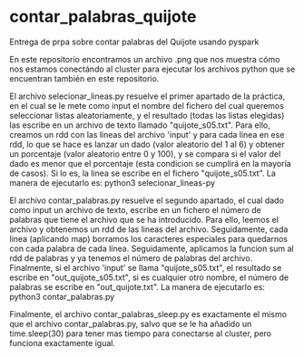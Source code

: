 # contar_palabras_quijote
Entrega de prpa sobre contar palabras del Quijote usando pyspark

En este repositorio encontramos un archivo .png que nos muestra cómo nos estamos conectándo al cluster para ejecutar los archivos python que se encuentran también en este repositorio.

El archivo selecionar_lineas.py resuelve el primer apartado de la práctica, en el cual se le mete como input el nombre del fichero del cual queremos seleccionar listas aleatoriamente, y el resultado (todas las listas elegidas) las escribe en un archivo de texto llamado "quijote_s05.txt". Para ello, creamos un rdd con las lineas del archivo 'input' y para cada linea en ese rdd, lo que se hace es lanzar un dado (valor aleatorio del 1 al 6) y obtener un porcentaje (valor aleatorio entre 0 y 100), y se compara si el valor del dado es menor que el porcentaje (esta condicion se cumplirá en la mayoría de casos). Si lo es, la linea se escribe en el fichero "quijote_s05.txt".
La manera de ejecutarlo es: python3 selecionar_lineas-py <infile>
  
El archivo contar_palabras.py resuelve el segundo apartado, el cual dado como input un archivo de texto, escribe en un fichero el número de palabras que tiene el archivo que se ha introducido.
Para ello, leemos el archivo y obtenemos un rdd de las lineas del archivo. Seguidamente, cada linea (aplicando map) borramos los caracteres especiales para quedarnos con cada palabra de cada línea. Seguidamente, aplicamos la funcion sum al rdd de palabras y ya tenemos el número de palabras del archivo.
Finalmente, si el archivo 'input' se llama "quijote_s05.txt", el resultado se escribe en "out_quijote_s05.txt", si es cualquier otro nombre, el número de palabras se escribe en "out_quijote.txt".
La manera de ejecutarlo es: python3 contar_palabras.py <infile>
  
Finalmente, el archivo contar_palabras_sleep.py es exactamente el mismo que el archivo contar_palabras.py, salvo que se le ha añadido un time.sleep(30) para tener mas tiempo para conectarse al cluster, pero funciona exactamente igual.
